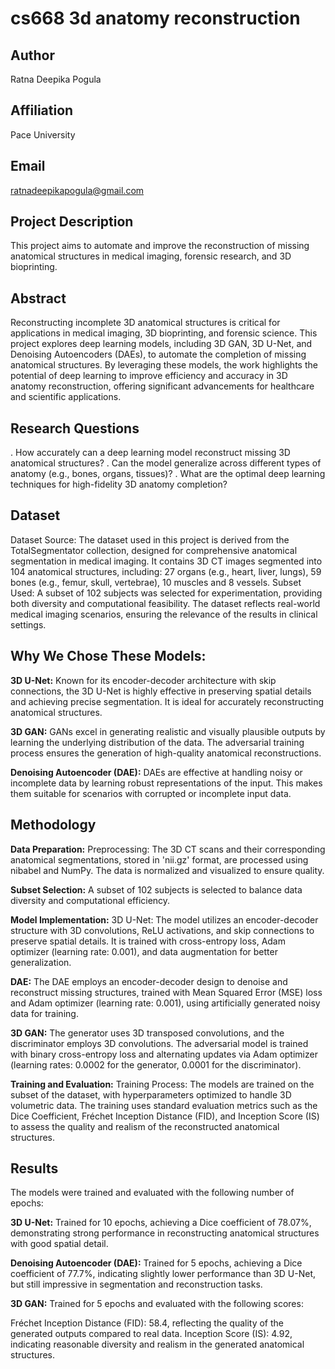 # cs668 3d anatomy reconstruction

## Author
Ratna Deepika Pogula

## Affiliation
Pace University

## Email
ratnadeepikapogula@gmail.com

## Project Description
This project aims to automate and improve the reconstruction of missing anatomical structures in medical imaging, forensic research, and 3D bioprinting.

## Abstract 
Reconstructing incomplete 3D anatomical structures is critical for applications in medical imaging, 3D bioprinting, and forensic science. This project explores deep learning models, including 3D GAN, 3D U-Net, and Denoising Autoencoders (DAEs), to automate the completion of missing anatomical structures. By leveraging these models, the work highlights the potential of deep learning to improve efficiency and accuracy in 3D anatomy reconstruction, offering significant advancements for healthcare and scientific applications.

## Research Questions
. How accurately can a deep learning model reconstruct missing 3D anatomical structures? 
. Can the model generalize across different types of anatomy (e.g., bones, organs, tissues)?
. What are the optimal deep learning techniques for high-fidelity 3D anatomy completion?

## Dataset
Dataset Source: The dataset used in this project is derived from the TotalSegmentator collection, designed for comprehensive anatomical segmentation in medical imaging. It contains 3D CT images segmented into 104 anatomical structures, including:
27 organs (e.g., heart, liver, lungs),
59 bones (e.g., femur, skull, vertebrae),
10 muscles and 8 vessels.
Subset Used: A subset of 102 subjects was selected for experimentation, providing both diversity and computational feasibility. The dataset reflects real-world medical imaging scenarios, ensuring the relevance of the results in clinical settings.

## Why We Chose These Models:
**3D U-Net:** Known for its encoder-decoder architecture with skip connections, the 3D U-Net is highly effective in preserving spatial details and achieving precise segmentation. It is ideal for accurately reconstructing anatomical structures.

**3D GAN:** GANs excel in generating realistic and visually plausible outputs by learning the underlying distribution of the data. The adversarial training process ensures the generation of high-quality anatomical reconstructions.

**Denoising Autoencoder (DAE):** DAEs are effective at handling noisy or incomplete data by learning robust representations of the input. This makes them suitable for scenarios with corrupted or incomplete input data.

## Methodology
**Data Preparation:**
Preprocessing: The 3D CT scans and their corresponding anatomical segmentations, stored in 'nii.gz' format, are processed using nibabel and NumPy. The data is normalized and visualized to ensure quality.

**Subset Selection:** A subset of 102 subjects is selected to balance data diversity and computational efficiency.

**Model Implementation:**
3D U-Net: The model utilizes an encoder-decoder structure with 3D convolutions, ReLU activations, and skip connections to preserve spatial details. It is trained with cross-entropy loss, Adam optimizer (learning rate: 0.001), and data augmentation for better generalization.

**DAE:** The DAE employs an encoder-decoder design to denoise and reconstruct missing structures, trained with Mean Squared Error (MSE) loss and Adam optimizer (learning rate: 0.001), using artificially generated noisy data for training.

**3D GAN:** The generator uses 3D transposed convolutions, and the discriminator employs 3D convolutions. The adversarial model is trained with binary cross-entropy loss and alternating updates via Adam optimizer (learning rates: 0.0002 for the generator, 0.0001 for the discriminator).

**Training and Evaluation:**
Training Process: The models are trained on the subset of the dataset, with hyperparameters optimized to handle 3D volumetric data. The training uses standard evaluation metrics such as the Dice Coefficient, Fréchet Inception Distance (FID), and Inception Score (IS) to assess the quality and realism of the reconstructed anatomical structures.

## Results
The models were trained and evaluated with the following number of epochs:

**3D U-Net:** Trained for 10 epochs, achieving a Dice coefficient of 78.07%, demonstrating strong performance in reconstructing anatomical structures with good spatial detail.

**Denoising Autoencoder (DAE):** Trained for 5 epochs, achieving a Dice coefficient of 77.7%, indicating slightly lower performance than 3D U-Net, but still impressive in segmentation and reconstruction tasks.

**3D GAN:** Trained for 5 epochs and evaluated with the following scores:

Fréchet Inception Distance (FID): 58.4, reflecting the quality of the generated outputs compared to real data.
Inception Score (IS): 4.92, indicating reasonable diversity and realism in the generated anatomical structures.

